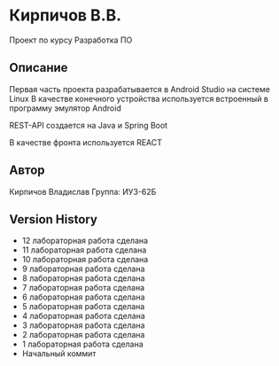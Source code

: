 # Кирпичов В.В.

Проект по курсу Разработка ПО

## Описание

Первая часть проекта разрабатывается в Android Studio на системе Linux
В качестве конечного устройства используется встроенный в программу эмулятор Android

REST-API создается на Java и Spring Boot

В качестве фронта используется REACT

## Автор

Кирпичов Владислав
Группа: ИУ3-62Б

## Version History

* 12 лабораторная работа сделана
* 11 лабораторная работа сделана
* 10 лабораторная работа сделана
* 9 лабораторная работа сделана
* 8 лабораторная работа сделана
* 7 лабораторная работа сделана
* 6 лабораторная работа сделана
* 5 лабораторная работа сделана
* 4 лабораторная работа сделана
* 3 лабораторная работа сделана
* 2 лабораторная работа сделана
* 1 лабораторная работа сделана
* Начальный коммит 
